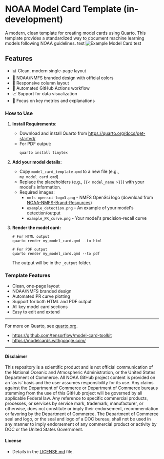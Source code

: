 # NOAA Model Card Template (in-development)

A modern, clean template for creating model cards using Quarto. This template provides a standardized way to document machine learning models following NOAA guidelines.
 test
![Example Model Card]()
test
## Features

- 📊 Clean, modern single-page layout
- 🎨 NOAA/NMFS branded design with official colors
- 📱 Responsive column layout
- 🔄 Automated GitHub Actions workflow
- 📈 Support for data visualization
- 🎯 Focus on key metrics and explanations

### How to Use

1. **Install Requirements:**
   - Download and install Quarto from https://quarto.org/docs/get-started/
   - For PDF output:
     ```powershell
     quarto install tinytex
     ```

2. **Add your model details:**
   - Copy `model_card_template.qmd` to a new file (e.g., `my_model_card.qmd`).
   - Replace the placeholders (e.g., `{{< model_name >}}`) with your model's information.
   - Required images:
     - `nmfs-opensci-logo3.png` - NMFS OpenSci logo (download from [NOAA-NMFS-Brand-Resources](https://github.com/nmfs-opensci/NOAA-NMFS-Brand-Resources/blob/main/logos/nmfs-opensci-logo3.png))
     - `example_detection.png` - An example of your model's detection/output
     - `example_PR_curve.png` - Your model's precision-recall curve

3. **Render the model card:**
   ```
   # For HTML output
   quarto render my_model_card.qmd --to html
   
   # For PDF output
   quarto render my_model_card.qmd --to pdf
   ```
   The output will be in the `_output` folder.

### Template Features
- Clean, one-page layout
- NOAA/NMFS branded design
- Automated PR curve plotting
- Support for both HTML and PDF output
- All key model card sections
- Easy to edit and extend

---

For more on Quarto, see [quarto.org](https://quarto.org/).
- https://github.com/tensorflow/model-card-toolkit
- https://modelcards.withgoogle.com/
----------
#### Disclaimer
This repository is a scientific product and is not official communication of the National Oceanic and Atmospheric Administration, or the United States Department of Commerce. All NOAA GitHub project content is provided on an ‘as is’ basis and the user assumes responsibility for its use. Any claims against the Department of Commerce or Department of Commerce bureaus stemming from the use of this GitHub project will be governed by all applicable Federal law. Any reference to specific commercial products, processes, or services by service mark, trademark, manufacturer, or otherwise, does not constitute or imply their endorsement, recommendation or favoring by the Department of Commerce. The Department of Commerce seal and logo, or the seal and logo of a DOC bureau, shall not be used in any manner to imply endorsement of any commercial product or activity by DOC or the United States Government.

#### License
- Details in the [LICENSE.md](./LICENSE.md) file.

